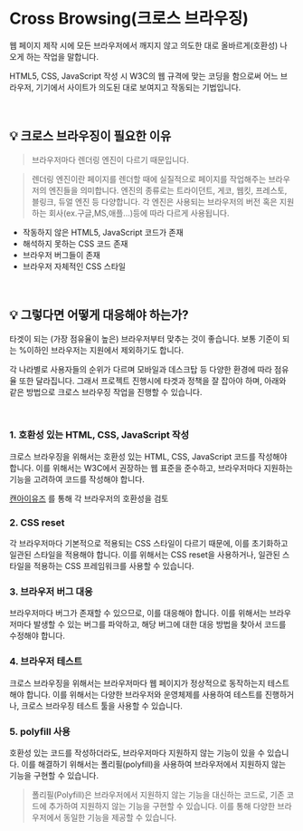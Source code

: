 # Cross Browsing(크로스 브라우징)
웹 페이지 제작 시에 모든 브라우저에서 깨지지 않고 의도한 대로 올바르게(호환성) 나오게 하는 작업을 말합니다.

HTML5, CSS, JavaScript 작성 시 W3C의 웹 규격에 맞는 코딩을 함으로써 어느 브라우저, 기기에서 사이트가 의도된 대로 보여지고 작동되는 기법입니다.

<br>

## 💡 크로스 브라우징이 필요한 이유
> 브라우저마다 렌더링 엔진이 다르기 때문입니다.

> 렌더링 엔진이란
페이지를 렌더할 때에 실질적으로 페이지를 작업해주는 브라우저의 엔진들을 의미합니다.
엔진의 종류로는 트라이던트, 게코, 웹킷, 프레스토, 블링크, 듀얼 엔진 등 다양합니다.
각 엔진은 사용되는 브라우저의 버전 혹은 지원하는 회사(ex.구글,MS,애플...)등에 따라 다르게 사용됩니다.

- 작동하지 않은 HTML5, JavaScript 코드가 존재
- 해석하지 못하는 CSS 코드 존재
- 브라우저 버그들이 존재 
- 브라우저 자체적인 CSS 스타일

<br>

## 💡 그렇다면 어떻게 대응해야 하는가?
타겟이 되는 (가장 점유율이 높은) 브라우저부터 맞추는 것이 좋습니다.
보통 기준이 되는 %이하인 브라우저는 지원에서 제외하기도 합니다.

각 나라별로 사용자들의 순위가 다르며 모바일과 데스크탑 등 다양한 환경에 따라 점유율 또한 달라집니다.
그래서 프로젝트 진행시에 타겟과 정책을 잘 잡아야 하며,
아래와 같은 방법으로 크로스 브라우징 작업을 진행할 수 있습니다.

<br>

### 1. 호환성 있는 HTML, CSS, JavaScript 작성
크로스 브라우징을 위해서는 호환성 있는 HTML, CSS, JavaScript 코드를 작성해야 합니다.
이를 위해서는 W3C에서 권장하는 웹 표준을 준수하고, 브라우저마다 지원하는 기능을 고려하여 코드를 작성해야 합니다.

[캔아이유즈](https://caniuse.com) 를 통해 각 브라우저의 호환성을 검토

### 2. CSS reset
각 브라우저마다 기본적으로 적용되는 CSS 스타일이 다르기 때문에, 이를 초기화하고 일관된 스타일을 적용해야 합니다. 
이를 위해서는 CSS reset을 사용하거나, 일관된 스타일을 적용하는 CSS 프레임워크를 사용할 수 있습니다.

### 3. 브라우저 버그 대응
브라우저마다 버그가 존재할 수 있으므로, 이를 대응해야 합니다. 
이를 위해서는 브라우저마다 발생할 수 있는 버그를 파악하고, 해당 버그에 대한 대응 방법을 찾아서 코드를 수정해야 합니다.

### 4. 브라우저 테스트
크로스 브라우징을 위해서는 브라우저마다 웹 페이지가 정상적으로 동작하는지 테스트해야 합니다. 
이를 위해서는 다양한 브라우저와 운영체제를 사용하여 테스트를 진행하거나, 크로스 브라우징 테스트 툴을 사용할 수 있습니다.

### 5. polyfill 사용
호환성 있는 코드를 작성하더라도, 브라우저마다 지원하지 않는 기능이 있을 수 있습니다. 
이를 해결하기 위해서는 폴리필(polyfill)을 사용하여 브라우저에서 지원하지 않는 기능을 구현할 수 있습니다.

> 폴리필(Polyfill)은 브라우저에서 지원하지 않는 기능을 대신하는 코드로, 기존 코드에 추가하여 지원하지 않는 기능을 구현할 수 있습니다. 
이를 통해 다양한 브라우저에서 동일한 기능을 제공할 수 있습니다.

 


